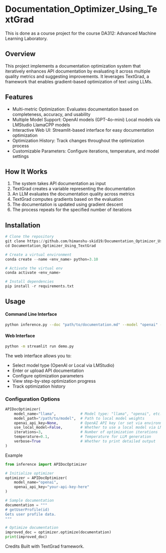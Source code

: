 # Documentation_Optimizer_Using_TextGrad


This is done as a course project for the course DA312: Advanced Machine Learning Laboratory.

## Overview
This project implements a documentation optimization system that iteratively enhances API documentation by evaluating it across multiple quality metrics and suggesting improvements. It leverages TextGrad, a framework that enables gradient-based optimization of text using LLMs.

## Features
- Multi-metric Optimization: Evaluates documentation based on completeness, accuracy, and usability
- Multiple Model Support:
OpenAI models (GPT-4o-mini)
Local models via LMStudio
LlamaCPP models
- Interactive Web UI: Streamlit-based interface for easy documentation optimization
- Optimization History: Track changes throughout the optimization process
- Customizable Parameters: Configure iterations, temperature, and model settings

## How It Works
1. The system takes API documentation as input
2. TextGrad creates a variable representing the documentation
3. An LLM evaluates the documentation quality across metrics
4. TextGrad computes gradients based on the evaluation
5. The documentation is updated using gradient descent
6. The process repeats for the specified number of iterations

## Installation

```python
# Clone the repository
git clone https://github.com/himanshu-skid19/Documentation_Optimizer_Using_TextGrad.git
cd Documentation_Optimizer_Using_TextGrad

# Create a virtual environment
conda create --name <env_name> python=3.10

# Activate the virtual env
conda activate <env_name>

# Install dependencies
pip install -r requirements.txt
```

## Usage
#### Command Line Interface
```bash
python inference.py --doc "path/to/documentation.md" --model "openai" --iterations 3
```

#### Web Interface
```bash
python -m streamlit run demo.py
```
The web interface allows you to:

- Select model type (OpenAI or Local via LMStudio)
- Enter or upload API documentation
- Configure optimization parameters
- View step-by-step optimization progress
- Track optimization history

### Configuration Options
```python
APIDocOptimizer(
    model_name="llama",           # Model type: "llama", "openai", etc.
    model_path="/path/to/model",  # Path to local model weights
    openai_api_key=None,          # OpenAI API key (or set via environment)
    use_local_model=False,        # Whether to use a local model via LMStudio
    iterations=3,                 # Number of optimization iterations
    temperature=0.1,              # Temperature for LLM generation
    verbose=True                  # Whether to print detailed output
)
```
Example
```python 
from inference import APIDocOptimizer

# Initialize optimizer
optimizer = APIDocOptimizer(
    model_name="openai",
    openai_api_key="your-api-key-here"
)

# Sample documentation
documentation = """
# getUserProfile(id)
Gets user profile data.
"""

# Optimize documentation
improved_doc = optimizer.optimize(documentation)
print(improved_doc)
```

Credits
Built with TextGrad framework.